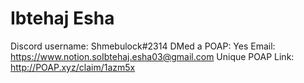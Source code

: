 # Ibtehaj Esha

Discord username: Shmebulock#2314
DMed a POAP: Yes
Email: https://www.notion.soIbtehaj.esha03@gmail.com
Unique POAP Link: http://POAP.xyz/claim/1azm5x